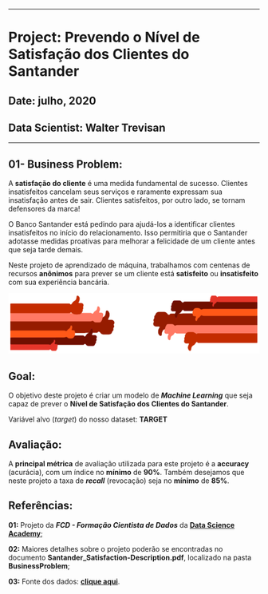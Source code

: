 ***
# Project: Prevendo o Nível de Satisfação dos Clientes do Santander

## Date: julho, 2020

## Data Scientist: Walter Trevisan
***

## 01- Business Problem:

A **satisfação do cliente** é uma medida fundamental de sucesso. Clientes insatisfeitos cancelam seus serviços e raramente expressam sua insatisfação antes de sair. Clientes satisfeitos, por outro lado, se tornam defensores da marca!

O Banco Santander está pedindo para ajudá-los a identificar clientes insatisfeitos no início do relacionamento. Isso permitiria que o Santander adotasse medidas proativas para melhorar a felicidade de um cliente antes que seja tarde demais.

Neste projeto de aprendizado de máquina, trabalhamos com centenas de recursos **anônimos** para prever se um cliente está **satisfeito** ou **insatisfeito** com sua experiência bancária.

![satisfaction.png](Images/satisfaction.png)

## Goal:
O objetivo deste projeto é criar um modelo de ***Machine Learning*** que seja capaz de prever o **Nível de Satisfação dos Clientes do Santander**.

Variável alvo (*target*) do nosso dataset: **TARGET**

## Avaliação:
A **principal métrica** de avaliação utilizada para este projeto é a **accuracy** (acurácia), com um índice no **mínimo** de **90%**. Também desejamos que neste projeto a taxa de ***recall*** (revocação) seja no **mínimo** de **85%**.

## Referências:

**01:** Projeto da ***FCD - Formação Cientista de Dados*** da **[Data Science Academy](https://www.datascienceacademy.com.br/)**;

**02:** Maiores detalhes sobre o projeto poderão se encontradas no documento **Santander_Satisfaction-Description.pdf**, localizado na pasta **BusinessProblem**;

**03:** Fonte dos dados: **[clique aqui](https://www.kaggle.com/c/santander-customer-satisfaction)**.
